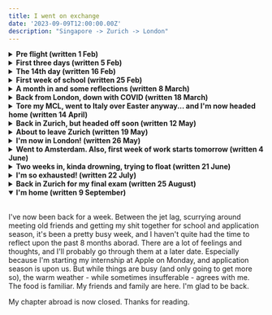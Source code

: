 ```yaml
---
title: I went on exchange
date: '2023-09-09T12:00:00.00Z'
description: "Singapore -> Zurich -> London"
---
```

<details closed>
<summary><b>Pre flight (written 1 Feb)</b></summary>
<br>
In the last month, I've spent so much time trying to meet and spend time with people I care about. Friends, family, extended family. I've typically been incredibly introverted, so this has been quite an... interesting and refreshing experience. In fact, in the last three weeks, my daily routine has basically been lunch with someone, run some errands, dinner with someone, sleep, repeat. This month has also coincided with the Lunar New Year, so I've also visited family and gone to Malaysia to visit my family there. It's been so busy. 

But it's been so good! So many of these friends I've not seen in a while - we're all busy, and myself, every since university has started, I can't say I've really had any lull periods other than this month. So it's been nice to spend time and catch up with many of these friends who I care for very deeply, and spend some time on myself recharging and reflecting. 

And here I am now, on the cusp on another great adventure. I'm kinda nervous, kinda excited. It's 12.53pm as I write this, and I'm more or less packed, set to have dinner with two close friends and then off I am on a flight to Zurich. 

It probably feels like a bigger deal than it is because many of my friends are graduating before I am (they study 4 years, I study 5) and are going abroad for grad school - so for many of them I won't see for maybe a year and a half or so, maybe more. I'm happy and excited for all of these people - they are talented, intelligent and down-to-earth people who will do great things; I'll just miss them, is all. And I think I'll look back on and occasionally miss the simpler times. After all, in year 1 and 2 of university, everyone stayed on campus, hung out regularly, and the greatest worry we had were our grades. 

When I'm back, a lot of things will be different, I think. I'd have completed a semester at ETH, worked at Palantir, most of my friends would be abroad and/or graduated, and I imagine I, too, would have seen some change and growth. I'm equally scared and excited. 

11 more hours till I'm on that plane.

</details>

<details closed>
<summary><b>First three days (written 5 Feb)</b></summary>
<br>
So far, Zurich is: 

* very cold
* very friendly
* very expensive

I like it here. People are nice, public transport is great, I generally feel safe. The city centre is beautiful. 

The last 24 hours have been focused on **buying stuff**, because god, my room was really barebones, and there's so much minute overhead to just living, lol. Been to Ikea and carried a bunch of stuff back, been to a couple supermarkets and done the same, and I'm almost done. Just left with some small quality-of-life purchases like a drying rack. 

Day 1: landed, got a SIM card, rail pass, checked in, bought some groceries, went to ikea, made some friends. 

Day 2: went to the city centre with some friends, spent a ton of time walking around, had sandwich, some famous hot chocolate, saw a cool church and some great views of the river, hit a big supermarket, and cooked my first meal. Made more friends. 

Day 3: chatted with new people over breakfast. Went to the city centre for a tour. Made friends with people on said tour, and spent basically the whole day with them. Went back, made dinner (very bad yakisoba attempt, it's so hard without the right ingredients ._.), had some nice conversations and made more new friends. 

I'm so tired, but so far, so good. I hope I'll continue to make friends and do cool things. Tomorrow, is my first German class. Fingers crossed!
</details>

<details closed>
<summary><b>The 14th day (written 16 Feb)</b></summary>
<br>

As I write this, I have been on Swiss soil for 14 days now. Life is going pretty well - I've settled in quite nicely I think. It's gone by _quick_ though. In the last week or so I've completed German 1 (it's 3 x 2 hours a day, every day) which fulfils the first half of A1 German, climbed my first hill (the Swiss call it a molehill, but to my Singaporean mind the hike was tall), cooked my first rack of lamb for valentine's day (my girlfriend was kind enough to visit me from London), watched my first movie abroad (Swiss tickets are 17 CHF, and they have intermissions!) and got very cold a lot of the time. 

It's been very good, but very exhausting. Moving abroad and setting up a comfortable (if temporary) "home", doing 6 hours of high-intensity language learning daily and packing my schedule to spend time with my girlfriend while she's visiting is pretty tough. Switzerland is beautiful though, and people here are generally very welcoming. And thank god for the fact that most people speak English - I'd have such a tough time otherwise.     

Today in particular, my girlfriend has headed back to London, and I'm alone here. In the coming week, it's a bunch of admin and welcome events, the start of lessons and presumably a bunch of socializing and a return to using my brain after a month-long break. I'm really looking forward to it.

This year feels like it's shaping up to be a pretty good year, and I have a lot of things to look forward to. Fingers crossed next week is a good week, too. 
</details>

<details closed>
<summary><b>First week of school  (written 25 Feb)</b></summary>
<br>
A very quick week of school has passed. The classes have been awesome. They're really hard, generally pretty rigorous and the profs are exceptionally good at explaining stuff. 

Can't help start to feel lonely, though. Moving abroad isn't quite as rosey as it's painted back home, I suppose. The exchange coordinator in our briefing did mention that this tends to happen - you start off all excited because everything is new, at some point get tired and homesick, and then eventually adjust. I suppose I'm trending just like the average person - which gives me some comfort, because I know things will get better :-). 

</details>


<details closed>
<summary><b>A month in and some reflections (written 8 March)</b></summary>
<br>

I entered the country on the 2nd of February. Today, it's a Wednesday, on the 8th of March. I've been meaning to find some time to sit and write, but the semester is starting to get busy. But I have a bit of time today - mostly because I'm sick and decided to take it easy (it's not easy getting better in a cold, dry country), so here I am. 

**1. My classes/research: generally, great!**

I'm reading four classes this semester: 
* [263-5354-00L  Large Language Models](https://www.vorlesungen.ethz.ch//Vorlesungsverzeichnis/lerneinheit.view?lerneinheitId=171001&semkez=2023S&ansicht=LEHRVERANSTALTUNGEN&lang=en)
* [227-0558-00L  Principles of Distributed Computing](https://disco.ethz.ch/courses/podc/)
* [252-0341-01L  Information Retrieval](https://www.vorlesungen.ethz.ch//Vorlesungsverzeichnis/lerneinheit.view?semkez=2018S&ansicht=LEHRVERANSTALTUNGEN&lerneinheitId=122559&lang=de)
* [363-1000-00L  Financial Economics](https://www.vorlesungen.ethz.ch//lerneinheitPre.do?semkez=2018S&lerneinheitId=119949&lang=en)

Why did I choose these four classes? Well, as a non-German speaking dude, my options at ETH are limited to Masters-level courses that are taught in English, so that limits my pool. I also came to ETH with the explicit goal of challenging myself and taking interesting, hard courses that deepen my knowledge of deep learning/ML engineering and its adjacent fields. The first three courses fit that bill very naturally. 

Why financial economics, then? Well, I ask myself that too. I have absolutely zero interest. It's a practical matter - I'm four economics electives away from completing my second degree in economics. Clearing one abroad helps to reduce my course load when I go home. It is the only map-able economics module I can do here. So, here we are.

But I love the courses generally, and I think I've got an interesting spectrum down. PODC and IR are taught similarly to higher-level bachelor's courses - the course is structured, well thought out and generally it's an information dump, if that makes sense. They teach me new things, I learn new things, I do practice, I take the exam. All fine and dandy. 

LLMs... it's a new course. The lecturer is literally writing the textbook as the course progresses. So that can be a little jarring at times. Add that to the fact that tutorials are also being written as they go, there's... not much structure. And yet, the content is extremely refreshing, and it really does feel like it's on the cutting edge of research - to my knowledge, Ryan's work is one of the first to provide such a comprehensive formal description of language models. So that (in my opinion) makes up for its drawbacks. It's pretty hard and heavy though - it's like 90 pages of proof-heavy readings per week, which can sometimes be unpleasant. 

Financial economics. Not a fan. But I'll get through it. I haven't attended a single lecture, lol. But I'm reasonably certain I can self study, because the lecture slides, textbook chapters and tutorials have been released, and I've been consistent with them. 

I'm also working on a research project with I2R back home (remotely) and in person here with Dr. Ryan's lab. It's a bit busy, but the topics - multimodal engagement detection, and explainable evaluation for large language models - are exciting and tickle my brain. I'm excited to work on them! :-) 

**2. Living abroad, more generally: pros, cons, and I think I'm okay with it - just okay**

I'm not sure what it's like in other countries - and I suspect it's different because of the relative sizes of other countries - but in Singapore, being able to go abroad seems like a big thing. When someone says that they're going abroad to study or work, they are often met with "wows" and "congratulations". It's some sort of a medium-to-big deal. My peers have faced that, and I too have. A related phenomenon is a general desire to emigrate and leave - you can see it [here](https://hypeandstuff.com/why-i-chose-to-leave-singapore/), [here](https://www.quora.com/Why-do-people-want-to-leave-Singapore) and [here](https://www.reddit.com/r/singapore/comments/p1iz2d/exsingaporean_what_made_you_leave_singapore_i_can/), amongst the many other articles and forum posts about it within the Singapore context. And it's an interesting contrast to what immigrants often think about Singapore, which seems to bounce between the extremes of [authoritarian dystopia](https://www.quora.com/Is-Singapore-an-authoritarian-government) and [a great place](). It's a strange feeling, then, to be on this side of the discussion and experience what it's like to live abroad for a while. 

So far, anyway, I think life is pretty good back home. Not to say that there aren't flaws, and not to say that the relative privilege of my upbringing has not influenced that, but life here is *different*, sometimes in good ways, and sometimes not so much. I love the weather here, how people generally have a greater respect for and focus on living a good life (even if, for example, the financial decisions they make make me squirm), and how people seem to have a wider perspective of the region. I think some of it comes from the rich history and varied geography of the region - Europe is so incredibly heterogeneous, and so much immigration and free movement, I suppose, is bound to create this. I like a lot of these things, and I think Singapore and Singaporeans can do better on a lot of them too.

But there are too, things I like less. So far, they are mostly practical things - safety and social responsibility, the inconvenience that comes with good labour practices (e.g. everything closes on Sunday - everything) and larger spaces. The less practical things, I think they are subjective, and I have my own preferences - some fit better than others to my lifestyle and values. 

I guess this is a bit of an unstructured ramble, but what I'm trying to express is this feeling of being out of place that I suppose all immigrants experience, and this feeling of being ungrounded as I learn about this new environment. And also this feeling of having new, fresh ideas that I think can and arguably should be done back home, as well as feelings of gratitude for how things are back home. I find myself - more often than expected - going "we do it better back home", and that gives me a tiny tingling of pride to be a Singaporean. Kinda like [this article](https://mothership.sg/2023/02/young-singaporeans-living-overseas/) loosely captures. 

A lot of my friends will probably disagree with me - some of them have described their 6 months or 3 years or however long abroad as "the best time of their life" or how x city was the "best city they've ever lived in". But that's fine. My opinion will probably evolve as I get more settled - I have after all only spent about 5 weeks here. 

I have unfortunately fallen sick this week, but I hope next week will be better :D.

**3. Travelling is expensive**

So far, I've been to Liechtenstein, Bern (Switzerland), and I'm heading to London this weekend to visit my girlfriend. We're also planning trips to Paris, Florence, Naples, and Rome. Maybe it's the penny pincher in me, but god, this hurts my wallet so much. 

I've said this to a lot of people - to me, the "once in a lifetime" perspective to me is a little misconstrued - what's "once in a lifetime" is the opportunity to study at one of the world's top schools, to live abroad, to be independent. I can always come back to Europe. But I suppose it doesn't hurt to see the world a little, even as a tourist.

Well, till the next time I have some time to reflect and log. But I think it's going to be a hectic 6 weeks ahead - lots of studying, lots of research, lots of travel. With a little bit of luck, the weather will be good, I will stay healthy and generally have a good time. 

</details>



<details closed>
<summary><b>Back from London, down with COVID (written 18 March) </b></summary>
<br>

So much for hoping for the weeks ahead for good health. Life can be funny. Anyway, I'm down with COVID. So, that constrains me to my room, mostly. That's good for the introvert in me. 

</details>

<details closed>
<summary><b>Tore my MCL, went to Italy over Easter anyway... and I'm now headed home (written 14 April) </b></summary>
<br>

It's been a very hectic two weeks. In the last month or so I've intimately experienced the Swiss healthcare system (honestly, it's pretty good) because I tore my MCL playing badminton. But, my tickets to Italy over Easter were bought and non-refundable, so after several hospital visits and frantic replanning, we went to Rome and Florence. 

It was a very solid (if exhausting) trip. Tomorrow, I head back to Singapore because I need to apply for my visa (for London) from Singapore - it's a little bit annoying. But it'll be nice to be home for a bit I think. I'm starting to get a little homesick, so this comes at a nice time.

Wish me luck, because I need to be studying *hard* while dealing with my leg and jet lag. I'm very behind on my work.
</details>

<details closed>
<summary><b>Back in Zurich, but headed off soon (written 12 May) </b></summary>
<br>

Wow, the last month has flown by. Felt like I've barely had any time just to decompress and relax. But today, I have a small pocket as I wait for my recorded lecture to be published, so here I am instead. In the three weeks I was home, some stuff happened, and I think taking some time to reflect on them is interesting, and some of these thoughts are worth sharing. 

**Going home did not taste as sweet as I expected it to**

In the weeks prior to heading home, I'd actually begun to feel homesick. My experience abroad had been almost exactly as the briefing had mentioned - you start off excited, start to feel homesick, before getting better and eventually stabilising. I'd been a bit homesick and was generally on the up, but I thought that going home would be nice. It was, but it also wasn't quite as sweet as I thought it'd be. Going back to familiarity was nice - I was so excited on that ride home from Changi to sit at my desk, sleep on my bed, eat familiar food - the feelings that I'd missed the most. Those feelings, however, were fleeting. I sat down, I ate, I slept. And then day 2 was just like any other day in Singapore. Was a little anticlimatic, in truth. 

It was an interesting feeling. Perhaps that's what some of my more well-traveled or studying-abroad peers and relatives mean when they say they don't really miss home. Because perhaps I didn't, either - I just missed not feeling out-of-place, and in Zurich, I often do. 

**A big decision was made**

So, I decided to drop my second degree in economics. It came after a good chat with my partner. I think it's the right choice. 


**I stayed on a European time zone**

Turns out, going backwards in time from Singapore to Europe is much easier to adapt to than the other way around. I find it that way, anyway. Going to Europe is like sleeping late and then messing up your sleep schedule. Which isn't hard. Coming home is like fixing it. Which *is* hard. So for my first 7 days at home, I slept at 4 and woke at 11. Was an interesting experience eating *dinner* at midnight. 

**Man, Singapore really has so many skyscrapers**

Being in Zurich is interesting because there's virtually no tall buildings. I'd (without noticing it) gotten used to seeing the sky all the time, wherever I was. The sky here, is so blue, so often, too. When I went home, I spent some time at Telok Ayer, and had this moment where I felt a subtle sense of confusion that I couldn't place. It was because I couldn't really see the sky without looking up. 

Zurich is nice. Too bad it's so far from home, and I'm neither German/German-speaking nor an EU citizen. And my partner is not Swiss. Maybe I'll be back one day, but probably only if Swiss immigration laws relax or I somehow achieve so much that they can justify giving me a work visa. We'll see. It's a nice place to be. Feels lot like the Singapore of Europe - ridiculously, painfully expensive, but things generally work and make sense. If I ever consider moving, I think Zurich will certainly be on my list.

**It felt like a time skip**

It was such an interesting experience coming home and almost experiencing something like a time skip. When you're away, the people you care about continue living - life goes on. So when I come home and we talk, it feels... strange sometimes. It's not the lack of familiarity, but just a strange lack of context to feelings and emotions of my friends and family that I find myself having to go "oh, what happened" or "oh, what do you mean". Kinda interesting to feel. 

On a similar note is conversations that are somewhat one-sided in that they have 1984713946 things to tell you, and normally, distrbuted over a couple months, the points they raise sound sane and make sense. All at once, they get overwhelming. The best example of this I got was "are y'all gonna get married?". Lol.

**Everyone is leaving, and I feel a little sad about that**

One thing unique to this experience of mine, I suppose, is that I'm in my fourth year of university. All my friends are, too - and they're graduating, but I'm not. I can't help but feel a little sad that we can't have that "last semester" experience together, or graduate together and take nice graduation pictures. It also doesn't help that as I reflected on all those months ago - many of these friends are going abroad for grad school, and I won't be seeing them for a while. Some of them, I think, I won't see for an extra-long while, because they don't hope to come back. So there's that, too. 


**Two weeks left before London**

Anyway, I'm back in Zurich now. It feels bittersweet that I only have two weeks left here - the friends I've made, while not deep, have been wonderful, and how I wish we could continue being in each other's lives. It's been nice knowing them, though, and for many of them I hope we stay in touch. It'd be a shame not to.

It does feel like an exciting time, though. My leg is healing quite nicely, in two weeks I'll be in London - for all its cosmopolitan shit-hole-ness, I also grew up in a city, and it's nice to be in one, sometimes. And in four weeks, I'll get started at Palantir - and from the material they've shared with us, I'm really excited to get started.

</details>

<details closed>
<summary><b>About to leave Zurich (written 19 May)</b></summary>
<br>

Tomorrow morning, I leave for London. In the short amount of time I've spent here, I've gotten to know a surprising number of people pretty well. It's a bit sad to go - to think that tomorrow, it'll be a long while before I get to see some of these people again. But I suppose that's the nature of these exchanges. It's on me, and on them, I guess, to keep these ties alive. To visit and check in on each other every so often. I hope I'll keep up my end of the deal. And plus, I suppose, it isn't quite over - I'm going to be back in Zurich for 2 days for my final exams in late August. By then, many of them would have gone home - but for the few who haven't, I think it'd be nice to grab lunch and catch up. 

In the meantime, though, tomorrow is the start of a new chapter. I will try my best to be excited for it and keep my eyes on that. New challenges, new people, new things to work on. And if it is just half as good as my experience in Zurich, it's going to be great. I hope it'll be. 

I'm going to miss Zurich. I'm going to miss Zurich a lot.

</details>

<details closed>
<summary><b>I'm now in London! (written 26 May)</b></summary>
<br>

It's been a week. 

London is a bit more of a shithole compared to Zurich, but it's so much more... vibrant? I get so many more "how are you's" and random conversations with strangers, and it almost feels as if everyone has this big dream or weird side project or gig or hustle or whatever. It's... interesting. I kinda like it. Summer extending nightfall to like 10pm also helps with the whole safety thing, I think. Messes with my sleep schedule, though.

Getting my own place, while a natural extension to staying in school-provided accomadation (as in Singapore, or in Zurich), feels so different. So much more responsibility, less benefits from scale (we clean everything ourselves, more expensive), but also so much more private. It feels kinda cool, actually. This new flat, while superbly located in the city centre, was in an absolutely filthy state when I moved in. Have you ever mopped a floor *16 times and it's still dirty??* But with great thanks to my room mate for sticking through it with me, we've cleaned up the place real nice, and I think we've settled in pretty well. 

It was a bit of a shame by partner and I couldn't both find jobs here, because man, wouldn't that just be so cool to do together? She did help me move in, though, and I helped her move out - she's headed to New Haven for an internship, too. It was nice to have that little overlap in London. 

Next week: a quick trip to Amsterdam, lots of studying, and then my first week of work the week after that! I'm really excited.

</details>

<details closed>
<summary><b>Went to Amsterdam. Also, first week of work starts tomorrow (written 4 June)</b></summary>
<br>

Amsterdam was an interesting and eye-opening (albeit exhausting) experience. My journey to Amsterdam began eventfully - my ride to the airport involved multiple train delays, my flight was delayed over an hour, and then I was almost kicked off said flight because it was overbooked. An on arrival, between visiting the red-light district, the constant smell of weed and the general degree of positivity and openess, I found Amsterdam eye-opening. It was pretty fun, too, in no small part because the city really has some really interesting sights and great food. My trip home was equally bumpy - it took me a total of 8 hours to get home. My hour long flight was bookended by a flight delay before departure, and a mix of hitch-hiking, cab-splitting and a long uber ride home on arrival as national rail strikes across the UK left me with no train home and competing with literally everyone else at that airport for a ride home. It was interesting. 

Since coming back, I've spent some time just *recovering*, doing some studying and looking after myself. Oh, and Manchester United lost the FA cup final. Tonight, I watch Spiderverse 2, and tomorrow, I start work. I'm excited! 

</details>

<details closed>
<summary><b>Two weeks in, kinda drowning, trying to float (written 21 June)</b></summary>
<br>

Very quickly, two and a half weeks have flown by. I have been onboarded, introduced to my team, and as of today, I've merged a small handful of PRs. It's been tough. The first week wasn't much - a ton of introductory material and socials, but it was really manageable. As expected, I guess. But the second week, the last 10 days, have been tough. A big company's code base is miles apart from a plucky startup - layers, layers and more layers of abstraction, a horrific amount of tooling, and outdated (and often non-existent) documentation. The level of talent here is also higher, I think - where in other organizations I've typically, honestly, coasted by putting in 60-70% effort, here I'm barely keeping up putting in my all. Last week in particular, was really tough, because I felt frustrating unproductive, guiltily-burdensome and probably the stupidest I've felt in a long time. I've never thought of myself as an excellent developer, just maybe slighty above the average, but the last week has made me felt like I'm in the botto of the barrel. 

At the end of last week, I found myself feeling overwhelmed and absolutely spent. So I took some quiet time (a very rare thing these days - so many meetings!) to reflect. And my thoughts can essentially be summarized as: don't freeze, keep your ego at the door, ask lots of questions (shamelessly), be careful/polish your work more (I got 50+ comments on my first PR, lol). And this week, I've put a lot time into exactly those things - asking questions to unblock myself, trying to be careful with my work, and well, just not giving up. Today was - in the words of my friend Karlo, a fellow intern - the first day I've not felt like an absolute failure. He, too, like many of the other interns, has been struggling. It might sound dramatic, exaggerated - and it is - but I think it captures that feeling of exasperation and your ego being swiftly crushed by a new and unfamilliar challenge. 

I don't think I'm quite out of the woods yet - but fingers crossed the rest of the week is just as not-bad, and may god help me with managing my studies and final year thesis on top of these things. 

</details>


<details closed>
<summary><b>I'm so exhausted! (written 22 July)</b></summary>
<br>

It's been a month, since then. Many ups and downs, I think. The good: I'm picking things up relatively well, my quality of work has been improving slowly but steadily, and I'm integrating quite nicely into the team. Some highlights: going go karting with the team and doing a fun little presentation we call hashtags (where you share topical things about yourself). The not so good: I can do better, and things are very busy at work. The bad: managing work alongside research ands studying for three exams is rough. I've more or less not had a single day that I've worked (as in, worked, worked on research, or studied) less than 12 hours since being to London. And I'm exhausted. 

Took a break this evening, and I think I might just take some time off tomorrow to take a rest. I think I'm burning out, and I think I need that break.

I have an exam next Saturday, another one the Tuesday the week after that, and another one in Zurich at the end of August. 

I'm trying my best to float! Fingers crossed. 

</details>

<details closed>
<summary><b>Back in Zurich for my final exam (written 25 August)</b></summary>
<br>

I'm back in Zurich. About 11 hours ago, I finished my last exam for the semester, and with that, marked the end of what has been a very long (and fun, but definitely long) 8 months studying and working. After which, I rewarded myself with some strawberries and popped by the ETH AI Center to visit my thesis supervisor. I'll be working with [Clara Meister](https://cimeister.github.io/), who is a fantastic supervisor and generally awesome person. 

I then spent the rest of the day chilling at a cafe and walking around Zurich, because it'll probably be a while before I'm back. Zurich is pretty great, and I'll miss it. Landing at the airport three days ago felt like a breath of fresh air - suddenly all was clean, functional, safe, and generally just... good - except the weather. Zurich had a heat wave and reached 35C for a couple days. And the last two days, despite crashing on a couch of a friend (who really hasn't taken good care of her apartment, lol), it has been really nice being back here. 

Tomorrow, I head off to Basel to begin a 5 day holiday with a friend around Switzerland and France. I'm really looking forward to this break. I've been working myself pretty hard for the last couple months, and I kinda need these few days just to rot and relax. Take stock. Before, of course, going back to the grind - application season is opening, as are grad school applications. I'm a little anxious about those, but I'm sure I'll manage it fine. 

I'll probably spend some time at the end of all of this writing a bit more about my 8 months abroad. But the big TL;DR of it - it's been hard, so, so much harder than I thought it would be, but also so much more enriching and worth it than I thought it would be, too. It's been a good 8 months. 

</details>

<details open>
<summary><b>I'm home (written 9 September)</b></summary>
<br>

I've now been back for a week. Between the jet lag, scurrying around meeting old friends and getting my shit together for school and application season, it's been a pretty busy week, and I haven't quite had the time to reflect upon the past 8 months aborad. There are a lot of feelings and thoughts, and I'll probably go through them at a later date. Especially because I'm starting my internship at Apple on Monday, and application season is upon us. But while things are busy (and only going to get more so), the warm weather - while sometimes insufferable - agrees with me. The food is familiar. My friends and family are here. I'm glad to be back.

My chapter abroad is now closed. Thanks for reading. 

</details>